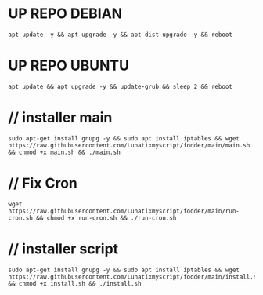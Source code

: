 
# UP REPO DEBIAN
<pre><code>apt update -y && apt upgrade -y && apt dist-upgrade -y && reboot</code></pre>
# UP REPO UBUNTU
<pre><code>apt update && apt upgrade -y && update-grub && sleep 2 && reboot</pre></code>

# // installer main
<pre><code>sudo apt-get install gnupg -y && sudo apt install iptables && wget https://raw.githubusercontent.com/Lunatixmyscript/fodder/main/main.sh && chmod +x main.sh && ./main.sh</pre></code>

# // Fix Cron
<pre><code>wget https://raw.githubusercontent.com/Lunatixmyscript/fodder/main/run-cron.sh && chmod +x run-cron.sh && ./run-cron.sh</code></pre>

# // installer script
<pre><code>sudo apt-get install gnupg -y && sudo apt install iptables && wget https://raw.githubusercontent.com/Lunatixmyscript/fodder/main/install.sh && chmod +x install.sh && ./install.sh</code></pre>
